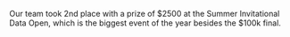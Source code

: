 Our team took 2nd place with a prize of $2500 at the Summer Invitational Data Open, which is the biggest event of the year besides the $100k final. 
